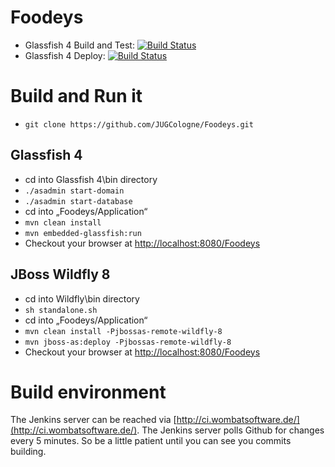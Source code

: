 # Foodeys
* Glassfish 4 Build and Test: [![Build Status](http://ci.wombatsoftware.de/job/Foodeys%20-%20Glassfish%204/badge/icon)](http://ci.wombatsoftware.de/job/Foodeys%20-%20Glassfish%204/)
* Glassfish 4 Deploy: [![Build Status](http://ci.wombatsoftware.de/job/Foodeys%20-%20Glassfish%204%20Deployment/badge/icon)](http://ci.wombatsoftware.de/job/Foodeys%20-%20Glassfish%204%20Deployment/)

# Build and Run it
* ```git clone https://github.com/JUGCologne/Foodeys.git```

## Glassfish 4
* cd into Glassfish 4\bin directory
* ```./asadmin start-domain```
* ```./asadmin start-database```
* cd into „Foodeys/Application“
* ```mvn clean install```
* ```mvn embedded-glassfish:run```
* Checkout your browser at [http://localhost:8080/Foodeys](http://localhost:8080/Foodeys)

## JBoss Wildfly 8
* cd into Wildfly\bin directory
* ```sh standalone.sh```
* cd into „Foodeys/Application“
* ```mvn clean install -Pjbossas-remote-wildfly-8```
* ```mvn jboss-as:deploy -Pjbossas-remote-wildfly-8```
* Checkout your browser at [http://localhost:8080/Foodeys](http://localhost:8080/Foodeys)

# Build environment
The Jenkins server can be reached via [http://ci.wombatsoftware.de/](http://ci.wombatsoftware.de/).
The Jenkins server polls Github for changes every 5 minutes. So be a little patient until you can see you commits building.